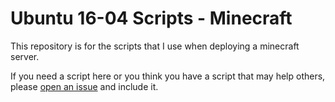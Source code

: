# Ubuntu 16-04 Scripts - Minecraft

This repository is for the scripts that I use when deploying a minecraft server.

If you need a script here or you think you have a script that may help others, please [open an issue](https://github.com/LochStudios/Ubuntu-16-04-Scripts/issues/new) and include it.